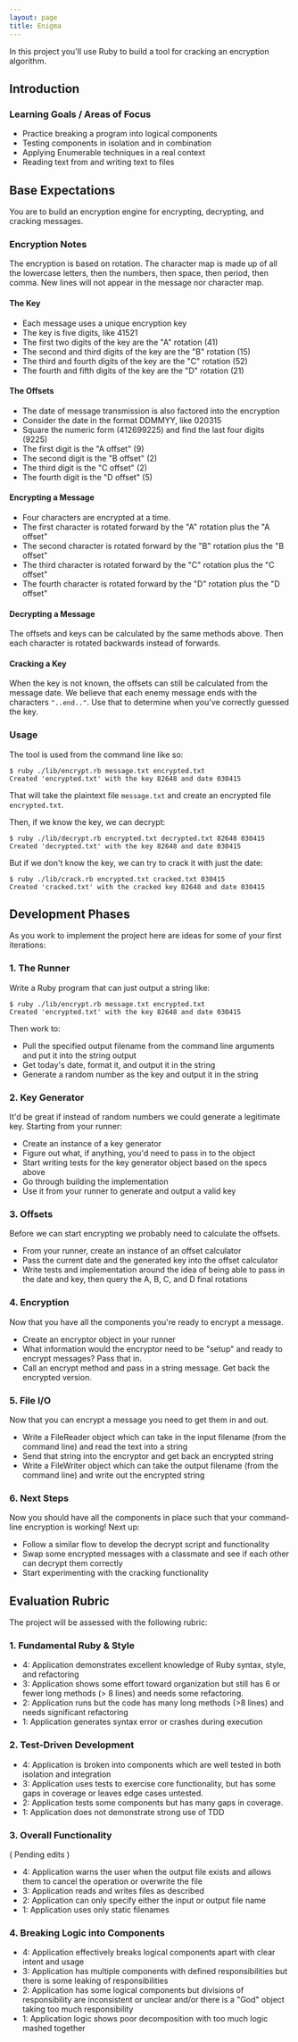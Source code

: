 ```yaml
---
layout: page
title: Enigma
---
```


In this project you'll use Ruby to build a tool for cracking an encryption algorithm.

## Introduction

### Learning Goals / Areas of Focus

* Practice breaking a program into logical components
* Testing components in isolation and in combination
* Applying Enumerable techniques in a real context
* Reading text from and writing text to files

## Base Expectations

You are to build an encryption engine for encrypting, decrypting, and cracking
messages.

### Encryption Notes

The encryption is based on rotation. The character map is made up of all the
lowercase letters, then the numbers, then space, then period, then comma. New
lines will not appear in the message nor character map.

#### The Key

* Each message uses a unique encryption key
* The key is five digits, like 41521
* The first two digits of the key are the "A" rotation (41)
* The second and third digits of the key are the "B" rotation (15)
* The third and fourth digits of the key are the "C" rotation (52)
* The fourth and fifth digits of the key are the "D" rotation (21)

#### The Offsets

* The date of message transmission is also factored into the encryption
* Consider the date in the format DDMMYY, like 020315
* Square the numeric form (412699225) and find the last four digits (9225)
* The first digit is the "A offset" (9)
* The second digit is the "B offset" (2)
* The third digit is the "C offset" (2)
* The fourth digit is the "D offset" (5)

#### Encrypting a Message

* Four characters are encrypted at a time.
* The first character is rotated forward by the "A" rotation plus the "A offset"
* The second character is rotated forward by the "B" rotation plus the "B offset"
* The third character is rotated forward by the "C" rotation plus the "C offset"
* The fourth character is rotated forward by the "D" rotation plus the "D offset"

#### Decrypting a Message

The offsets and keys can be calculated by the same methods above. Then each character
is rotated backwards instead of forwards.

#### Cracking a Key

When the key is not known, the offsets can still be calculated from the message
date. We believe that each enemy message ends with the characters `"..end.."`. Use
that to determine when you've correctly guessed the key.

### Usage

The tool is used from the command line like so:

```
$ ruby ./lib/encrypt.rb message.txt encrypted.txt
Created 'encrypted.txt' with the key 82648 and date 030415
```

That will take the plaintext file `message.txt` and create an encrypted file `encrypted.txt`.

Then, if we know the key, we can decrypt:

```
$ ruby ./lib/decrypt.rb encrypted.txt decrypted.txt 82648 030415
Created 'decrypted.txt' with the key 82648 and date 030415
```

But if we don't know the key, we can try to crack it with just the date:

```
$ ruby ./lib/crack.rb encrypted.txt cracked.txt 030415
Created 'cracked.txt' with the cracked key 82648 and date 030415
```

## Development Phases

As you work to implement the project here are ideas for some of your first iterations:

### 1. The Runner

Write a Ruby program that can just output a string like:

```
$ ruby ./lib/encrypt.rb message.txt encrypted.txt
Created 'encrypted.txt' with the key 82648 and date 030415
```

Then work to:

* Pull the specified output filename from the command line arguments and put it into the string output
* Get today's date, format it, and output it in the string
* Generate a random number as the key and output it in the string

### 2. Key Generator

It'd be great if instead of random numbers we could generate a legitimate key. Starting from your runner:

* Create an instance of a key generator
* Figure out what, if anything, you'd need to pass in to the object
* Start writing tests for the key generator object based on the specs above
* Go through building the implementation
* Use it from your runner to generate and output a valid key

### 3. Offsets

Before we can start encrypting we probably need to calculate the offsets.

* From your runner, create an instance of an offset calculator
* Pass the current date and the generated key into the offset calculator
* Write tests and implementation around the idea of being able to pass in the date and key, then query the A, B, C, and D final rotations

### 4. Encryption

Now that you have all the components you're ready to encrypt a message.

* Create an encryptor object in your runner
* What information would the encryptor need to be "setup" and ready to encrypt messages? Pass that in.
* Call an encrypt method and pass in a string message. Get back the encrypted version.

### 5. File I/O

Now that you can encrypt a message you need to get them in and out.

* Write a FileReader object which can take in the input filename (from the command line) and read the text into a string
* Send that string into the encryptor and get back an encrypted string
* Write a FileWriter object which can take the output filename (from the command line) and write out the encrypted string

### 6. Next Steps

Now you should have all the components in place such that your command-line encryption is working! Next up:

* Follow a similar flow to develop the decrypt script and functionality
* Swap some encrypted messages with a classmate and see if each other can decrypt them correctly
* Start experimenting with the cracking functionality

## Evaluation Rubric

The project will be assessed with the following rubric:

### 1. Fundamental Ruby & Style

* 4:  Application demonstrates excellent knowledge of Ruby syntax, style, and refactoring
* 3:  Application shows some effort toward organization but still has 6 or fewer long methods (> 8 lines) and needs some refactoring.
* 2:  Application runs but the code has many long methods (>8 lines) and needs significant refactoring
* 1:  Application generates syntax error or crashes during execution

### 2. Test-Driven Development

* 4: Application is broken into components which are well tested in both isolation and integration
* 3: Application uses tests to exercise core functionality, but has some gaps in coverage or leaves edge cases untested.
* 2: Application tests some components but has many gaps in coverage.
* 1: Application does not demonstrate strong use of TDD

### 3. Overall Functionality

( Pending edits )

* 4: Application warns the user when the output file exists and allows them to cancel the operation or overwrite the file
* 3: Application reads and writes files as described
* 2: Application can only specify either the input or output file name
* 1: Application uses only static filenames

### 4. Breaking Logic into Components

* 4: Application effectively breaks logical components apart with clear intent and usage
* 3: Application has multiple components with defined responsibilities but there is some leaking of responsibilities
* 2: Application has some logical components but divisions of responsibility are inconsistent or unclear and/or there is a "God" object taking too much responsibility
* 1: Application logic shows poor decomposition with too much logic mashed together
